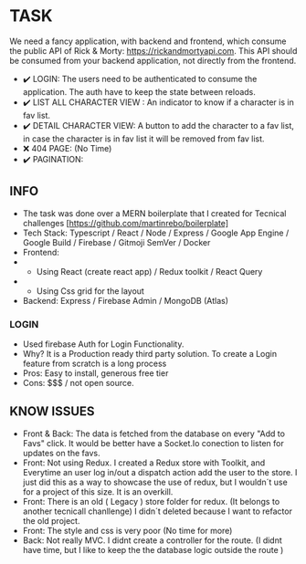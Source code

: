 # TASK
We need a fancy application, with backend and frontend, which consume the public API of
Rick & Morty: https://rickandmortyapi.com. This API should be consumed from your backend
application, not directly from the frontend.

- ✔️ LOGIN: The users need to be authenticated to consume the application. The auth have to keep
the state between reloads.
- ✔️ LIST ALL CHARACTER VIEW : An indicator to know if a character is in fav list.
- ✔️ DETAIL CHARACTER VIEW: A button to add the character to a fav list, in case the character is in fav list it will be
removed from fav list.
- ❌ 404 PAGE: (No Time)
- ✔️ PAGINATION:

## INFO 
- The task was done over a MERN boilerplate that I created for Tecnical challenges [https://github.com/martinrebo/boilerplate]
- Tech Stack: Typescript / React / Node / Express / Google App Engine / Google Build / Firebase / Gitmoji SemVer / Docker
- Frontend: 
- - Using React (create react app) / Redux toolkit / React Query
- - Using Css grid for the layout
- Backend: Express / Firebase Admin / MongoDB (Atlas)

### LOGIN 
- Used firebase Auth for Login Functionality.
- Why? It is a Production ready third party solution.  To create a Login feature from scratch is a long process
- Pros: Easy to install, generous free tier
- Cons: $$$ / not open source. 

## KNOW ISSUES
- Front & Back: The data is fetched from the database on every "Add to Favs" click. It would be better have a Socket.Io conection to listen for updates on the favs. 
- Front: Not using Redux. I created a Redux store with Toolkit, and Everytime an user log in/out a dispatch action add the user to the store. I just did this as a way to showcase the use of redux, but I wouldn´t use for a project of this size. It is an overkill.
- Front: There is an old ( Legacy ) store folder for redux. (It belongs to another tecnicall chanllenge) I didn´t deleted because I want to refactor the old project. 
- Front: The style and css is very poor (No time for more)
- Back: Not really MVC.  I didnt create a controller for the route. (I didnt have time, but I like to keep the the database logic outside the route )




